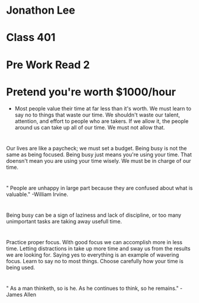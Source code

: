 # Jonathon Lee  
# Class 401
# Pre Work Read 2

# Pretend you're worth $1000/hour
- Most people value their time at far less than it's worth.
We must learn to say no to things that waste our time. We shouldn't waste our talent, attention, and effort to people who are takers. If we allow it, the people around us can take up all of our time. We must not allow that. 
# 
Our lives are like a paycheck; we must set a budget. Being busy is not the same as being focused. Being busy just means you're using your time. That doensn't mean you are using your time wisely. We must be in charge of our time.

# 
" People are unhappy in large part because they are confused about what is valuable." -William Irvine.
# 
Being busy can be a sign of laziness and lack of discipline, or too many unimportant tasks are taking away usefull time.
# 
Practice proper focus. With good focus we can accomplish more in less time. Letting distractions in take up more time and sway us from the results we are looking for. Saying yes to everything is an example of wavering focus. Learn to say no to most things. Choose carefully how your time is being used. 
# 
" As a man thinketh, so is he. As he continues to think, so he remains." -James Allen